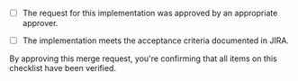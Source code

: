 - [ ] The request for this implementation was approved by an appropriate approver.
- [ ] The implementation meets the acceptance criteria documented in JIRA.


By approving this merge request, you're confirming that all items on this checklist have been verified.

